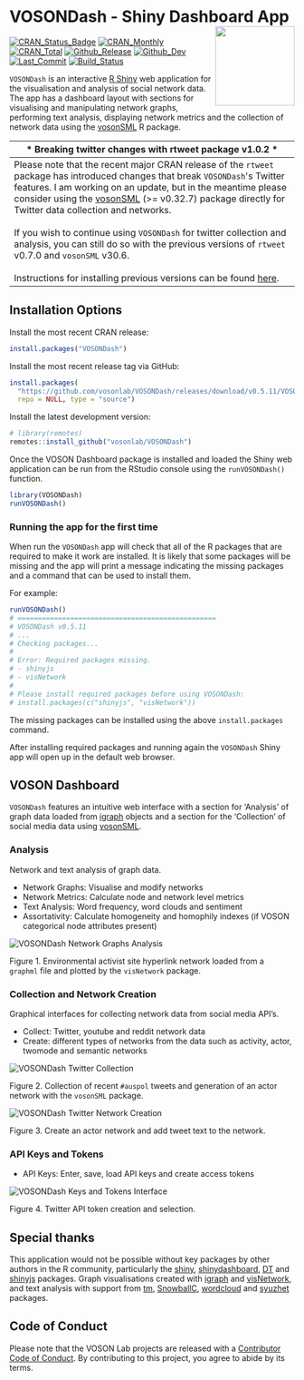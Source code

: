 
# VOSONDash - Shiny Dashboard App<img src="https://vosonlab.github.io/VOSONDash/images/logo.png" width="140px" align="right" />

[![CRAN_Status_Badge](https://www.r-pkg.org/badges/version/VOSONDash)](https://CRAN.R-project.org/package=VOSONDash)
[![CRAN_Monthly](https://cranlogs.r-pkg.org/badges/VOSONDash)](https://CRAN.R-project.org/package=VOSONDash)
[![CRAN_Total](https://cranlogs.r-pkg.org/badges/grand-total/VOSONDash)](https://CRAN.R-project.org/package=VOSONDash)
[![Github_Release](https://img.shields.io/github/release-pre/vosonlab/VOSONDash.svg?logo=github)](https://github.com/vosonlab/VOSONDash/releases)
[![Github_Dev](https://img.shields.io/static/v1?label=dev&message=v0.5.11&logo=github)](https://github.com/vosonlab/VOSONDash)
[![Last_Commit](https://img.shields.io/github/last-commit/vosonlab/VOSONDash.svg?&logo=github)](https://github.com/vosonlab/VOSONDash/commits/master)
[![Build_Status](https://github.com/vosonlab/VOSONDash/workflows/R-CMD-check/badge.svg)](https://github.com/vosonlab/VOSONDash/actions)

`VOSONDash` is an interactive [R Shiny](https://shiny.rstudio.com/) web
application for the visualisation and analysis of social network data.
The app has a dashboard layout with sections for visualising and
manipulating network graphs, performing text analysis, displaying
network metrics and the collection of network data using the
[vosonSML](https://github.com/vosonlab/vosonSML) R package.

| * Breaking twitter changes with rtweet package v1.0.2 * |
| ------------- |
| Please note that the recent major CRAN release of the `rtweet` package has introduced changes that break `VOSONDash`'s Twitter features. I am working on an update, but in the meantime please consider using the [vosonSML](https://github.com/vosonlab/vosonSML) (>= v0.32.7) package directly for Twitter data collection and networks.<br><br>If you wish to continue using `VOSONDash` for twitter collection and analysis, you can still do so with the previous versions of `rtweet` v0.7.0 and `vosonSML` v30.6.<br><br>Instructions for installing previous versions can be found [here](https://github.com/vosonlab/VOSONDash/issues/32#issue-1345623129).|

## Installation Options

Install the most recent CRAN release:

``` r
install.packages("VOSONDash")
```

Install the most recent release tag via GitHub:

``` r
install.packages(
  "https://github.com/vosonlab/VOSONDash/releases/download/v0.5.11/VOSONDash-0.5.11.tar.gz",
  repo = NULL, type = "source")
```

Install the latest development version:

``` r
# library(remotes)
remotes::install_github("vosonlab/VOSONDash")
```

Once the VOSON Dashboard package is installed and loaded the Shiny web
application can be run from the RStudio console using the
`runVOSONDash()` function.

``` r
library(VOSONDash)
runVOSONDash()
```

### Running the app for the first time

When run the `VOSONDash` app will check that all of the R packages that
are required to make it work are installed. It is likely that some
packages will be missing and the app will print a message indicating the
missing packages and a command that can be used to install them.

For example:

``` r
runVOSONDash()
# =================================================
# VOSONDash v0.5.11
# ...
# Checking packages...
# 
# Error: Required packages missing.
# - shinyjs
# - visNetwork
# 
# Please install required packages before using VOSONDash:
# install.packages(c("shinyjs", "visNetwork"))
```

The missing packages can be installed using the above `install.packages`
command.

After installing required packages and running again the `VOSONDash`
Shiny app will open up in the default web browser.

## VOSON Dashboard

`VOSONDash` features an intuitive web interface with a section for
‘Analysis’ of graph data loaded from [igraph](https://igraph.org/r/)
objects and a section for the ‘Collection’ of social media data using
[vosonSML](https://github.com/vosonlab/vosonSML).

### Analysis

Network and text analysis of graph data.

-   Network Graphs: Visualise and modify networks
-   Network Metrics: Calculate node and network level metrics
-   Text Analysis: Word frequency, word clouds and sentiment
-   Assortativity: Calculate homogeneity and homophily indexes (if VOSON
    categorical node attributes present)

![VOSONDash Network Graphs
Analysis](https://vosonlab.github.io/VOSONDash/images/network-graphs-1420x847.jpg)

Figure 1. Environmental activist site hyperlink network loaded from a
`graphml` file and plotted by the `visNetwork` package.

### Collection and Network Creation

Graphical interfaces for collecting network data from social media
API’s.

-   Collect: Twitter, youtube and reddit network data
-   Create: different types of networks from the data such as activity,
    actor, twomode and semantic networks

![VOSONDash Twitter
Collection](https://vosonlab.github.io/VOSONDash/images/collection-twitter-1420x980.jpg)

Figure 2. Collection of recent `#auspol` tweets and generation of an
actor network with the `vosonSML` package.

![VOSONDash Twitter Network
Creation](https://vosonlab.github.io/VOSONDash/images/creation-twitter-1420x848.jpg)

Figure 3. Create an actor network and add tweet text to the network.

### API Keys and Tokens

-   API Keys: Enter, save, load API keys and create access tokens

![VOSONDash Keys and Tokens
Interface](https://vosonlab.github.io/VOSONDash/images/api-twitter-1420x848.jpg)

Figure 4. Twitter API token creation and selection.

## Special thanks

This application would not be possible without key packages by other
authors in the R community, particularly the
[shiny](https://github.com/rstudio/shiny),
[shinydashboard](https://github.com/rstudio/shinydashboard),
[DT](https://github.com/rstudio/DT) and
[shinyjs](https://github.com/daattali/shinyjs) packages. Graph
visualisations created with [igraph](https://github.com/igraph/rigraph)
and [visNetwork](https://github.com/datastorm-open/visNetwork), and text
analysis with support from [tm](https://CRAN.R-project.org/package=tm),
[SnowballC](https://CRAN.R-project.org/package=SnowballC),
[wordcloud](https://CRAN.R-project.org/package=wordcloud) and
[syuzhet](https://CRAN.R-project.org/package=syuzhet) packages.

## Code of Conduct

Please note that the VOSON Lab projects are released with a [Contributor
Code of
Conduct](https://contributor-covenant.org/version/2/0/CODE_OF_CONDUCT.html).
By contributing to this project, you agree to abide by its terms.
